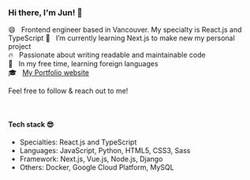 ### Hi there, I'm Jun! 👋

😄 &nbsp; Frontend engineer based in Vancouver. My specialty is React.js and TypeScript
🌱 &nbsp; I’m currently learning Next.js to make new my personal project  
🔥 &nbsp; Passionate about writing readable and maintainable code     
🍵 &nbsp; In my free time, learning foreign languages    
🎓 &nbsp; [My Portfolio website](https://junyamada.info/)  

Feel free to follow &amp; reach out to me!  
 

<br/>

#### Tech stack 😎 
- Specialties: React.js and TypeScript   
- Languages: JavaScript, Python, HTML5, CSS3, Sass  
- Framework: Next.js, Vue.js, Node.js, Django  
- Others: Docker, Google Cloud Platform, MySQL  


<!--
**eastend-street/eastend-street** is a ✨ _special_ ✨ repository because its `README.md` (this file) appears on your GitHub profile.

Here are some ideas to get you started:

- 🔭 I’m currently working on ...
- 🌱 I’m currently learning ...
- 👯 I’m looking to collaborate on ...
- 🤔 I’m looking for help with ...
- 💬 Ask me about ...
- 📫 How to reach me: ...
- 😄 Pronouns: ...
- ⚡ Fun fact: ...
-->
